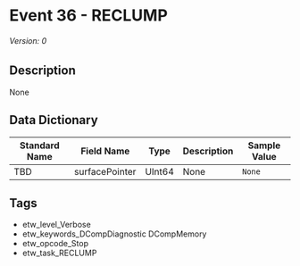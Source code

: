 # Event 36 - RECLUMP
###### Version: 0

## Description
None

## Data Dictionary
|Standard Name|Field Name|Type|Description|Sample Value|
|---|---|---|---|---|
|TBD|surfacePointer|UInt64|None|`None`|

## Tags
* etw_level_Verbose
* etw_keywords_DCompDiagnostic DCompMemory
* etw_opcode_Stop
* etw_task_RECLUMP